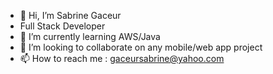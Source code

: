 - 👋 Hi, I’m Sabrine Gaceur
- Full Stack Developer
- 🌱 I’m currently learning AWS/Java
- 💞️ I’m looking to collaborate on any mobile/web app project 
- 📫 How to reach me : gaceursabrine@yahoo.com

<!---
SabrineGc/SabrineGc is a ✨ special ✨ repository because its `README.md` (this file) appears on your GitHub profile.
You can click the Preview link to take a look at your changes.
--->
